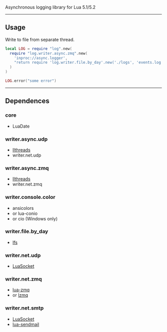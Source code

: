 Asynchronous logging library for Lua 5.1/5.2

***

## Usage

Write to file from separate thread.

```lua
local LOG = require "log".new(
  require "log.writer.async.zmq".new(
    'inproc://async.logger',
    "return require 'log.writer.file.by_day'.new('./logs', 'events.log', 5000)"
  )
)

LOG.error("some error")
```

***

## Dependences

### core
* LuaDate

### writer.async.udp
* [llthreads](http://github.com/Neopallium/lua-llthreads)
* writer.net.udp

### writer.async.zmq
* [llthreads](http://github.com/Neopallium/lua-llthreads)
* writer.net.zmq

### writer.console.color
* ansicolors
* or lua-conio
* or cio (Windows only)

### writer.file.by_day
* [lfs](http://keplerproject.github.com/luafilesystem)

### writer.net.udp
* [LuaSocket](http://www.impa.br/~diego/software/luasocket)

### writer.net.zmq
* [lua-zmq](http://github.com/Neopallium/lua-zmq)
* or [lzmq](http://github.com/moteus/lzmq)

### writer.net.smtp
* [LuaSocket](http://www.impa.br/~diego/software/luasocket)
* [lua-sendmail](http://github.com/moteus/lua-sendmail)

